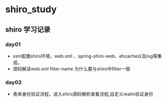 # shiro_study
## shiro 学习记录

### day01  
   * ssm配置shiro环境，web.xml 、spring-shiro-web、ehcache以及log等集成。 
   * 源码解读web.xml filter-name 为什么要与shiro中filter一致
### day02  
   * 表单身份验证流程，进入shiro源码解析查看流程,自定义realm验证身份

